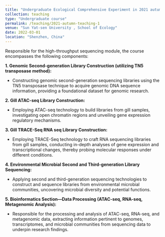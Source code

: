 ```yaml
---
title: "Undergraduate Ecological Comprehensive Experiment in 2021 autumn semester"
collection: teaching
type: "Undergraduate course"
permalink: /teaching/2021-autumn-teaching-1
venue: "Sun Yat-sen University , School of Ecology"
date: 2022-03-01
location: "Shenzhen, China"
---
```


Responsible for the high-throughput sequencing module, the course encompasses the following components:

**1. Genomic Second-generation Library Construction (utilizing TN5 transposase method):**
* Constructing genomic second-generation sequencing libraries using the TN5 transposase technique to acquire genomic DNA sequence information, providing a foundational dataset for genomic research.

**2. Gill ATAC-seq Library Construction:**
* Employing ATAC-seq technology to build libraries from gill samples, investigating open chromatin regions and unveiling gene expression regulatory mechanisms.

**3. Gill TRACE-Seq RNA seq Library Construction:**
* Employing TRACE-Seq technology to craft RNA sequencing libraries from gill samples, conducting in-depth analyses of gene expression and transcriptional changes, thereby probing molecular responses under different conditions.

**4. Environmental Microbial Second and Third-generation Library Sequencing:**
* Applying second and third-generation sequencing technologies to construct and sequence libraries from environmental microbial communities, uncovering microbial diversity and potential functions.

**5. Bioinformatics Section—Data Processing (ATAC-seq, RNA-seq, Metagenomic Analysis):**
* Responsible for the processing and analysis of ATAC-seq, RNA-seq, and metagenomic data, extracting information pertinent to genomes, transcriptomes, and microbial communities from sequencing data to underpin research findings.
